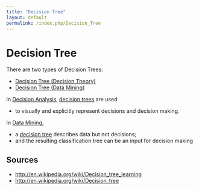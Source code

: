 ```yaml
---
title: "Decision Tree"
layout: default
permalink: /index.php/Decision_Tree
---
```


# Decision Tree

There are two types of Decision Trees:
- [Decision Tree (Decision Theory)](Decision_Tree_(Decision_Theory))
- [Decision Tree (Data Mining)](Decision_Tree_(Data_Mining))


In [Decision Analysis](Decision_Analysis), [decision trees](Decision_Tree_(Decision_Theory)) are used 
- to visually and explicitly represent decisions and decision making. 


In [Data Mining](Data_Mining), 
- a [decision tree](Decision_Tree_(Data_Mining)) describes data but not decisions; 
- and the resulting classification tree can be an input for decision making


## Sources
- http://en.wikipedia.org/wiki/Decision_tree_learning
- http://en.wikipedia.org/wiki/Decision_tree